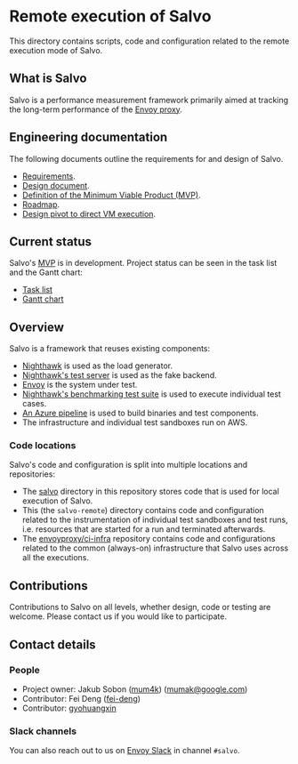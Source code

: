 # Remote execution of Salvo

This directory contains scripts, code and configuration related to the remote
execution mode of Salvo.

## What is Salvo

Salvo is a performance measurement framework primarily aimed at tracking the
long-term performance of the [Envoy proxy](https://www.envoyproxy.io/).

## Engineering documentation

The following documents outline the requirements for and design of Salvo.

- [Requirements](https://docs.google.com/document/d/1mAma-ksRN0OIBInoZKUdjdaIhK2nTQxFnCujq2fKi4E/edit).
- [Design document](https://docs.google.com/document/d/1Qfueli357u4QgOb-7-8RL98N0XnMeu2k6VJDoUwN0A4/edit?resourcekey=0-AyeFMQHHiuajx8JK2w_yfA).
- [Definition of the Minimum Viable Product (MVP)](https://docs.google.com/document/d/15auKcxLfw8iILL7EF4tJ8VrnHce6KiZvd9tzWweT0DY/edit).
- [Roadmap](https://docs.google.com/document/d/1LIWYuEaS4wwbmbaWj7cSsDzda3-o4ia-LN-bnfI94Yc/edit).
- [Design pivot to direct VM execution](https://docs.google.com/document/d/1auXzV-AEXgMzbtdG06XlZ2d9X5l_XadMheA9h51E7yc/edit).

## Current status

Salvo's
[MVP](https://docs.google.com/document/d/15auKcxLfw8iILL7EF4tJ8VrnHce6KiZvd9tzWweT0DY/edit)
is in development. Project status can be seen in the task list and the Gantt chart:

- [Task list](https://app.asana.com/read-only/Salvo-MVP/1203151608185622/c3a265ce3aaf6f108ff846613c1dd8e9/list)
- [Gantt chart](https://app.asana.com/read-only/Salvo-MVP-Gantt/1203151608185622/3630497a685762a972cc33e16803be5c/timeline)

## Overview

Salvo is a framework that reuses existing components:

- [Nighthawk](https://github.com/envoyproxy/nighthawk) is used as the load generator.
- [Nighthawk's test server](https://github.com/envoyproxy/nighthawk/tree/main/source/server) is used as the fake backend.
- [Envoy](https://github.com/envoyproxy/envoy) is the system under test.
- [Nighthawk's benchmarking test suite](https://github.com/envoyproxy/nighthawk/tree/main/benchmarks) is used to execute individual test cases.
- [An Azure pipeline](https://github.com/envoyproxy/envoy-perf/tree/main/salvo-remote/azure-pipelines) is used to build binaries and test components.
- The infrastructure and individual test sandboxes run on AWS.

### Code locations

Salvo's code and configuration is split into multiple locations and repositories:

- The [salvo](../salvo) directory in this repository stores code that is used for local execution of Salvo.
- This (the `salvo-remote`) directory contains code and configuration related to the instrumentation of individual test sandboxes and test runs, i.e. resources that are started for a run and terminated afterwards.
- The [envoyproxy/ci-infra](https://github.com/envoyproxy/ci-infra) repository contains code and configurations related to the common (always-on) infrastructure that Salvo uses across all the executions.

## Contributions

Contributions to Salvo on all levels, whether design, code or testing are
welcome. Please contact us if you would like to participate.

## Contact details

### People

- Project owner: Jakub Sobon ([mum4k](https://github.com/mum4k)) (mumak@google.com)
- Contributor: Fei Deng ([fei-deng](https://github.com/fei-deng))
- Contributor: [gyohuangxin](https://github.com/gyohuangxin)

### Slack channels

You can also reach out to us on [Envoy Slack](envoyproxy.slack.com) in
channel `#salvo`.
